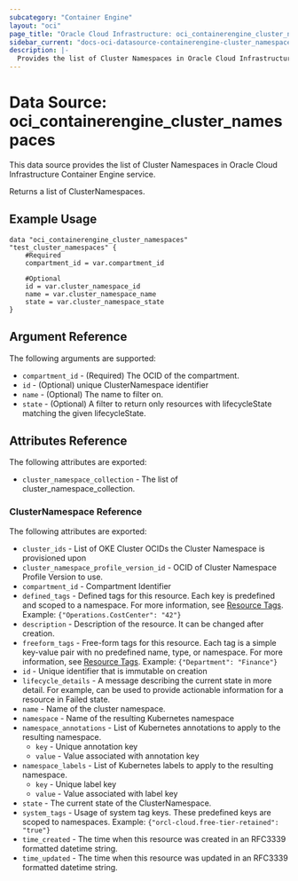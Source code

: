 ```yaml
---
subcategory: "Container Engine"
layout: "oci"
page_title: "Oracle Cloud Infrastructure: oci_containerengine_cluster_namespaces"
sidebar_current: "docs-oci-datasource-containerengine-cluster_namespaces"
description: |-
  Provides the list of Cluster Namespaces in Oracle Cloud Infrastructure Container Engine service
---
```


# Data Source: oci_containerengine_cluster_namespaces
This data source provides the list of Cluster Namespaces in Oracle Cloud Infrastructure Container Engine service.

Returns a list of ClusterNamespaces.


## Example Usage

```hcl
data "oci_containerengine_cluster_namespaces" "test_cluster_namespaces" {
	#Required
	compartment_id = var.compartment_id

	#Optional
	id = var.cluster_namespace_id
	name = var.cluster_namespace_name
	state = var.cluster_namespace_state
}
```

## Argument Reference

The following arguments are supported:

* `compartment_id` - (Required) The OCID of the compartment.
* `id` - (Optional) unique ClusterNamespace identifier
* `name` - (Optional) The name to filter on.
* `state` - (Optional) A filter to return only resources with lifecycleState matching the given lifecycleState.


## Attributes Reference

The following attributes are exported:

* `cluster_namespace_collection` - The list of cluster_namespace_collection.

### ClusterNamespace Reference

The following attributes are exported:

* `cluster_ids` - List of OKE Cluster OCIDs the Cluster Namespace is provisioned upon
* `cluster_namespace_profile_version_id` - OCID of Cluster Namespace Profile Version to use.
* `compartment_id` - Compartment Identifier
* `defined_tags` - Defined tags for this resource. Each key is predefined and scoped to a namespace. For more information, see [Resource Tags](https://docs.cloud.oracle.com/iaas/Content/General/Concepts/resourcetags.htm). Example: `{"Operations.CostCenter": "42"}` 
* `description` - Description of the resource. It can be changed after creation.
* `freeform_tags` - Free-form tags for this resource. Each tag is a simple key-value pair with no predefined name, type, or namespace. For more information, see [Resource Tags](https://docs.cloud.oracle.com/iaas/Content/General/Concepts/resourcetags.htm). Example: `{"Department": "Finance"}` 
* `id` - Unique identifier that is immutable on creation
* `lifecycle_details` - A message describing the current state in more detail. For example, can be used to provide actionable information for a resource in Failed state. 
* `name` - Name of the cluster namespace.
* `namespace` - Name of the resulting Kubernetes namespace
* `namespace_annotations` - List of Kubernetes annotations to apply to the resulting namespace. 
	* `key` - Unique annotation key
	* `value` - Value associated with annotation key
* `namespace_labels` - List of Kubernetes labels to apply to the resulting namespace. 
	* `key` - Unique label key
	* `value` - Value associated with label key
* `state` - The current state of the ClusterNamespace.
* `system_tags` - Usage of system tag keys. These predefined keys are scoped to namespaces. Example: `{"orcl-cloud.free-tier-retained": "true"}` 
* `time_created` - The time when this resource was created in an RFC3339 formatted datetime string.
* `time_updated` - The time when this resource was updated in an RFC3339 formatted datetime string.


